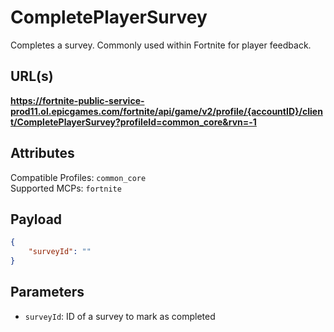 # CompletePlayerSurvey
Completes a survey. Commonly used within Fortnite for player feedback.

## URL(s)
**https://fortnite-public-service-prod11.ol.epicgames.com/fortnite/api/game/v2/profile/{accountID}/client/CompletePlayerSurvey?profileId=common_core&rvn=-1**

## Attributes
Compatible Profiles: `common_core`  
Supported MCPs: `fortnite`

## Payload
```json
{
    "surveyId": ""
}
```

## Parameters
- `surveyId`: ID of a survey to mark as completed
